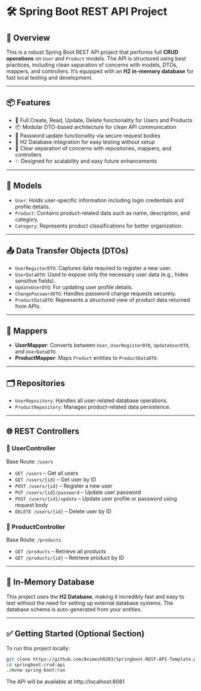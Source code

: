 # 🛠️ Spring Boot REST API Project

## 🚀 Overview

This is a robust Spring Boot REST API project that performs full **CRUD operations** on `User` and `Product` models. The API is structured using best practices, including clean separation of concerns with models, DTOs, mappers, and controllers. It’s equipped with an **H2 in-memory database** for fast local testing and development.

---

## 📦 Features

- 🔄 Full Create, Read, Update, Delete functionality for Users and Products
- 📦 Modular DTO-based architecture for clean API communication
- 🔐 Password update functionality via secure request bodies
- 🧪 H2 Database integration for easy testing without setup
- 🧹 Clear separation of concerns with repositories, mappers, and controllers
- ✨ Designed for scalability and easy future enhancements

---

## 🧩 Models

- `User`: Holds user-specific information including login credentials and profile details.
- `Product`: Contains product-related data such as name, description, and category.
- `Category`: Represents product classifications for better organization.

---

## 📤 Data Transfer Objects (DTOs)

- `UserRegisterDTO`: Captures data required to register a new user.
- `UserDataDTO`: Used to expose only the necessary user data (e.g., hides sensitive fields).
- `UpdateUserDTO`: For updating user profile details.
- `ChangePasswordDTO`: Handles password change requests securely.
- `ProductDataDTO`: Represents a structured view of product data returned from APIs.

---

## 🧰 Mappers

- **UserMapper**: Converts between `User`, `UserRegisterDTO`, `UpdateUserDTO`, and `UserDataDTO`.
- **ProductMapper**: Maps `Product` entities to `ProductDataDTO`.

---

## 🗂️ Repositories

- `UserRepository`: Handles all user-related database operations.
- `ProductRepository`: Manages product-related data persistence.

---

## 🌐 REST Controllers

### 📁 UserController

Base Route: `/users`

- `GET /users` – Get all users
- `GET /users/{id}` – Get user by ID
- `POST /users/{id}` – Register a new user
- `PUT /users/{id}/password` – Update user password
- `POST /users/{id}/update` – Update user profile or password using request body
- `DELETE /users/{id}` – Delete user by ID

### 📁 ProductController

Base Route: `/products`

- `GET /products` – Retrieve all products
- `GET /products/{id}` – Retrieve product by ID

---

## 🧪 In-Memory Database

This project uses the **H2 Database**, making it incredibly fast and easy to test without the need for setting up external database systems. The database schema is auto-generated from your entities.

---

## ✅ Getting Started (Optional Section)

To run this project locally:

```bash
git clone https://github.com/Animesh0203/Springboot-REST-API-Template.git
cd springboot-crud-api
./mvnw spring-boot:run
```

The API will be available at http://localhost:8081
